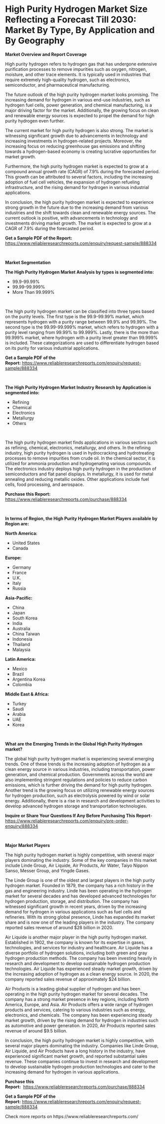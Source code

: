 <p><h1>High Purity Hydrogen Market Size Reflecting a Forecast Till 2030: Market By Type, By Application and By Geography</h1></p><p><strong>Market Overview and Report Coverage</strong></p>
<p><p>High purity hydrogen refers to hydrogen gas that has undergone extensive purification processes to remove impurities such as oxygen, nitrogen, moisture, and other trace elements. It is typically used in industries that require extremely high-quality hydrogen, such as electronics, semiconductor, and pharmaceutical manufacturing.</p><p>The future outlook of the high purity hydrogen market looks promising. The increasing demand for hydrogen in various end-use industries, such as hydrogen fuel cells, power generation, and chemical manufacturing, is a major driving factor for the market. Additionally, the growing focus on clean and renewable energy sources is expected to propel the demand for high purity hydrogen even further.</p><p>The current market for high purity hydrogen is also strong. The market is witnessing significant growth due to advancements in technology and increasing investments in hydrogen-related projects. Moreover, the increasing focus on reducing greenhouse gas emissions and shifting towards a hydrogen-based economy is creating lucrative opportunities for market growth.</p><p>Furthermore, the high purity hydrogen market is expected to grow at a compound annual growth rate (CAGR) of 7.9% during the forecasted period. This growth can be attributed to several factors, including the increasing adoption of fuel cell vehicles, the expansion of hydrogen refueling infrastructure, and the rising demand for hydrogen in various industrial applications.</p><p>In conclusion, the high purity hydrogen market is expected to experience strong growth in the future due to the increasing demand from various industries and the shift towards clean and renewable energy sources. The current outlook is positive, with advancements in technology and investments driving market growth. The market is expected to grow at a CAGR of 7.9% during the forecasted period.</p></p>
<p><strong>Get a Sample PDF of the Report:</strong> <a href="https://www.reliableresearchreports.com/enquiry/request-sample/888334">https://www.reliableresearchreports.com/enquiry/request-sample/888334</a></p>
<p>&nbsp;</p>
<p><strong>Market Segmentation</strong></p>
<p><strong>The High Purity Hydrogen Market Analysis by types is segmented into:</strong></p>
<p><ul><li>99.9-99.99%</li><li>99.99-99.999%</li><li>More Than 99.999%</li></ul></p>
<p>&nbsp;</p>
<p><p>The high purity hydrogen market can be classified into three types based on the purity levels. The first type is the 99.9-99.99% market, which represents hydrogen with a purity range between 99.9% and 99.99%. The second type is the 99.99-99.999% market, which refers to hydrogen with a purity level ranging from 99.99% to 99.999%. Lastly, there is the more than 99.999% market, where hydrogen with a purity level greater than 99.999% is included. These categorizations are used to differentiate hydrogen based on its purity for various industrial applications.</p></p>
<p><strong>Get a Sample PDF of the Report:</strong>&nbsp;<a href="https://www.reliableresearchreports.com/enquiry/request-sample/888334">https://www.reliableresearchreports.com/enquiry/request-sample/888334</a></p>
<p>&nbsp;</p>
<p><strong>The High Purity Hydrogen Market Industry Research by Application is segmented into:</strong></p>
<p><ul><li>Refining</li><li>Chemical</li><li>Electronics</li><li>Metallurgy</li><li>Others</li></ul></p>
<p>&nbsp;</p>
<p><p>The high purity hydrogen market finds applications in various sectors such as refining, chemical, electronics, metallurgy, and others. In the refining industry, high purity hydrogen is used in hydrocracking and hydrotreating processes to remove impurities from crude oil. In the chemical sector, it is utilized for ammonia production and hydrogenating various compounds. The electronics industry deploys high purity hydrogen in the production of semiconductors and flat panel displays. In metallurgy, it is used for metal annealing and reducing metallic oxides. Other applications include fuel cells, food processing, and aerospace.</p></p>
<p><strong>Purchase this Report:</strong>&nbsp; <a href="https://www.reliableresearchreports.com/purchase/888334">https://www.reliableresearchreports.com/purchase/888334</a></p>
<p>&nbsp;</p>
<p><strong>In terms of Region, the High Purity Hydrogen Market Players available by Region are:</strong></p>
<p>
    <p> <strong> North America: </strong>
        <ul>
            <li>United States</li>
            <li>Canada</li>
        </ul>
        </p> 
    <p> <strong> Europe: </strong>
        <ul>
            <li>Germany</li>
            <li>France</li>
            <li>U.K.</li>
            <li>Italy</li>
            <li>Russia</li>
        </ul>
        </p> 
    <p> <strong> Asia-Pacific: </strong>
        <ul>
            <li>China</li>
            <li>Japan</li>
            <li>South Korea</li>
            <li>India</li>
            <li>Australia</li>
            <li>China Taiwan</li>
            <li>Indonesia</li>
            <li>Thailand</li>
            <li>Malaysia</li>
        </ul>
        </p> 
    <p> <strong> Latin America: </strong>
        <ul>
            <li>Mexico</li>
            <li>Brazil</li>
            <li>Argentina Korea</li>
            <li>Colombia</li>
        </ul>
        </p> 
    <p> <strong> Middle East & Africa: </strong>
        <ul>
            <li>Turkey</li>
            <li>Saudi</li>
            <li>Arabia</li>
            <li>UAE</li>
            <li>Korea</li>
        </ul>
    </p>
    </p>
<p>&nbsp;</p>
<p><strong>What are the Emerging Trends in the Global High Purity Hydrogen market?</strong></p>
<p><p>The global high purity hydrogen market is experiencing several emerging trends. One of these trends is the increasing adoption of hydrogen as a clean energy source in various industries, including transportation, power generation, and chemical production. Governments across the world are also implementing stringent regulations and policies to reduce carbon emissions, which is further driving the demand for high purity hydrogen. Another trend is the growing focus on utilizing renewable energy sources for hydrogen production, such as electrolysis powered by wind or solar energy. Additionally, there is a rise in research and development activities to develop advanced hydrogen storage and transportation technologies.</p></p>
<p><strong>Inquire or Share Your Questions If Any Before Purchasing This Report</strong>- <a href="https://www.reliableresearchreports.com/enquiry/pre-order-enquiry/888334">https://www.reliableresearchreports.com/enquiry/pre-order-enquiry/888334</a></p>
<p>&nbsp;</p>
<p><strong>Major Market Players</strong></p>
<p><p>The high purity hydrogen market is highly competitive, with several major players dominating the industry. Some of the key companies in this market include Linde Group, Air Liquide, Air Products, Air Water, Taiyo Nippon Sanso, Messer Group, and Yingde Gases.</p><p>The Linde Group is one of the oldest and largest players in the high purity hydrogen market. Founded in 1879, the company has a rich history in the gas and engineering industry. Linde has been operating in the hydrogen market for several decades and has developed advanced technologies for hydrogen production, storage, and distribution. The company has witnessed significant growth in recent years, driven by the increasing demand for hydrogen in various applications such as fuel cells and refineries. With its strong global presence, Linde has expanded its market share and is now one of the leading players in the industry. The company reported sales revenue of around $28 billion in 2020.</p><p>Air Liquide is another major player in the high purity hydrogen market. Established in 1902, the company is known for its expertise in gases, technologies, and services for industry and healthcare. Air Liquide has a diverse portfolio of hydrogen solutions, including both green and gray hydrogen production methods. The company has been investing heavily in research and development to develop sustainable hydrogen production technologies. Air Liquide has experienced steady market growth, driven by the increasing adoption of hydrogen as a clean energy source. In 2020, the company reported sales revenue of approximately $24 billion.</p><p>Air Products is a leading global supplier of hydrogen and has been operating in the high purity hydrogen market for several decades. The company has a strong market presence in key regions, including North America, Europe, and Asia. Air Products offers a wide range of hydrogen products and services, catering to various industries such as energy, electronics, and chemicals. The company has been experiencing steady market growth, driven by the rising demand for hydrogen in industries such as automotive and power generation. In 2020, Air Products reported sales revenue of around $9.5 billion.</p><p>In conclusion, the high purity hydrogen market is highly competitive, with several major players dominating the industry. Companies like Linde Group, Air Liquide, and Air Products have a long history in the industry, have experienced significant market growth, and reported substantial sales revenue. These companies continue to invest in research and development to develop sustainable hydrogen production technologies and cater to the increasing demand for hydrogen in various applications.</p></p>
<p><strong>Purchase this Report:</strong>&nbsp;&nbsp;<a href="https://www.reliableresearchreports.com/purchase/888334">https://www.reliableresearchreports.com/purchase/888334</a></p>
<p></p>
<p><strong>Get a Sample PDF of the Report:</strong>&nbsp;<a href="https://www.reliableresearchreports.com/enquiry/request-sample/888334">https://www.reliableresearchreports.com/enquiry/request-sample/888334</a></p>
<p>Check more reports on https://www.reliableresearchreports.com/</p>
